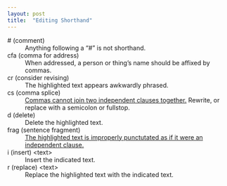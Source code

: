```yaml
---
layout: post
title:  "Editing Shorthand"
---
```


<dl>
	<dt># (comment)</dt>
	<dd>
		Anything following a &ldquo;#&rdquo; is not shorthand.
	</dd>
	<dt>cfa (comma for address)</dt>
	<dd>
		When addressed, a person or thing&rsquo;s name should be affixed by commas.
	</dd>
	<dt>cr (consider revising)</dt>
	<dd>
		The highlighted text appears awkwardly phrased.
	</dd>
	<dt>cs (comma splice)</dt>
	<dd>
		<a href="http://grammar.quickanddirtytips.com/comma-splice.aspx">Commas cannot join two independent clauses together.</a> Rewrite, or replace with a semicolon or fullstop.
	</dd>
	<dt>d (delete)</dt>
	<dd>
		Delete the highlighted text.
	</dd>
	<dt>frag (sentence fragment)</dt>
	<dd>
		<a href="http://owl.english.purdue.edu/owl/resource/620/1/">The highlighted text is improperly punctutated as if it were an independent clause.</a>
	</dd>
	<dt>i (insert) &lt;text&gt;</dt>
	<dd>
		Insert the indicated text.
	</dd>
	<dt>r (replace) &lt;text&gt;</dt>
	<dd>
		Replace the highlighted text with the indicated text.
	</dd>
</dl>
